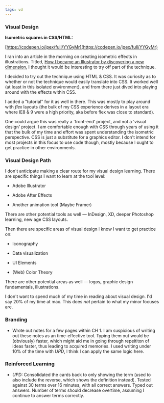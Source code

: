 ```yaml
---
tags: vd
---
```


### Visual Design

**Isometric squares in CSS/HTML:**

[https://codepen.io/jpex/full/YYGyMr](https://codepen.io/jpex/full/YYGyMr)

I ran into an article in the morning on creating isometric effects in illustrations. Titled, [How I became an Illustrator by discovering a new dimension](https://design.zeta.in/how-i-became-an-illustrator-by-discovering-a-new-dimension-1dbc99bba7a5), I thought it would be interesting to try off part of the technique.

I decided to try out the technique using HTML & CSS. It was curiosity as to whether or not the technique would easily translate into CSS. It worked well (at least in this isolated environment), and from there just dived into playing around with the effects within CSS. 

I added a "tutorial" for it as well in there. This was mostly to play around with *flex* layouts (the bulk of my CSS experience derives in a layout era where IE8 & 9 were a high priority, aka before flex was close to standard).

One could argue this was really a 'front-end' project, and not a 'visual design' project. I am comfortable enough with CSS through years of using it that the bulk of my time and effort was spent understanding the isometric perspective. CSS is just a substitute for a graphics editor. I don't intend for most projects in this focus to use code though, mostly because I ought to get practice in other environments.

### Visual Design Path

I don't anticipate making a clear route for my visual design learning. There are specific things I want to learn at the tool level:

* Adobe Illustrator

* Adobe After Effects

* Another animation tool (Maybe Framer)

There are other potential tools as well — InDesign, XD, deeper Photoshop learning, new age CSS layouts.

Then there are specific areas of visual design I know I want to get practice on:

* Iconography

* Data visualization

* UI Elements

* (Web) Color Theory

There are other potential areas as well — logos, graphic design fundamentals, illustrations.

I don't want to spend much of my time in reading about visual design. I'd say 20% of my time at max. This does *not* pertain to what my minor focuses are.

### Branding

* Wrote out notes for a few pages within CH 1. I am suspicious of writing out these notes as an time-effective tool. Typing them out would be (obviously) faster, which might aid me in going through repeititon of ideas faster, thus leading to acquired memories. I used writing under 10% of the time with *UPD*, I think I can apply the same logic here. 

### Reinforced Learning

* *UPD:* Consolidated the cards back to only showing the term (used to also include the reverse, which shows the definition instead). Tested against 30 terms over 16 minutes, with all correct answers. Typed out answers. Number of terms should decrease overtime, assuming I continue to answer terms correctly. 
